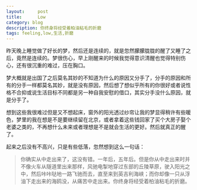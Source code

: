 ```yaml
---
layout:     post
title:      Low
category: blog
description: 你终身将经受着柏油粘毛的折磨
tags: feeling,low,生活,折磨
---
```

昨天晚上睡觉做了好长的梦，然后还是连续的，就是忽然朦朦胧胧的醒了又睡了之后，竟然是连续的。梦很伤心，早上刚醒来的时候我觉得意识清醒也觉得特别伤心，还有很沉重的难过，压在胸口。

梦大概就是出国了之后莫名其妙的不知道为什么的原因又分手了，分手的原因和所有的分手一样都莫名其妙，就是没有原因，然后想了想似乎所有的你很好或者说性格不合抑或说生活目标不同都是另一种自我安慰的借口，其实分手没什么原因，就是分手了。

想到这些我很难过但是又不想起床，窗外的阳光透过纱帘让我的梦显得稍许有些暖色，梦里的我在想是不是要继续留在北京，或者拿着这些钱回家了买个大房子娶个老婆之类的，不再想什么未来或者理想是不是就会生活的更好。然后就真正的醒了。

起来之后没有不高兴，只是有些低落，忽然想到这么一句话：

> 你确实从中走出来了，这没有错。一年后，五年后。但是你从中走出来时并不像火车从隧道里出来那样，风驰电掣地穿过东部的丘陵草原，驶入阳光之中，然后咔咔哒地一路飞驰而去，直至来到英吉利海峡；而你却像一只从浮油下走出来的海鸥没，从痛苦中走出来。你终身将经受着柏油粘毛的折磨。
